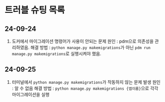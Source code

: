 # 트러블 슈팅 목록
## 24-09-24
1. 도커에서 마이그레이션 명령어가 사용이 안되는 문제
원인 : pdm으로 의존성을 관리하였음.
해결 방법 : `python manage.py makemigrations`가 아닌 `pdm run manage.py makemigrations`로 실행시켜야 했음.

## 24-09-25
1. 터미널에서 `python manage.py makemigrations`가 작동하지 않는 문제 발생
원인 : 알 수 없음
해결 방법 : `python manage.py makemigrations {앱이름}`으로 각각 마이그레이션을 실행
